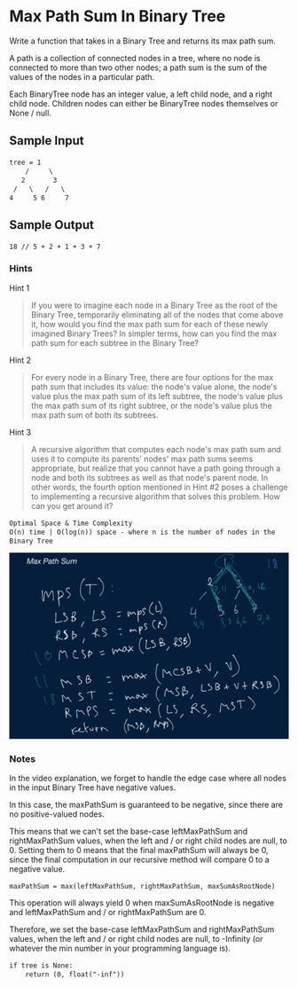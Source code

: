 # Max Path Sum In Binary Tree

Write a function that takes in a Binary Tree and returns its max path sum.

A path is a collection of connected nodes in a tree, where no node is connected to more than two other nodes; a path sum is the sum of the values of the nodes in a particular path.

Each BinaryTree node has an integer value, a left child node, and a right child node. Children nodes can either be BinaryTree nodes themselves or None / null.

## Sample Input
```
tree = 1
    /     \
   2       3
 /   \   /   \
4     5 6     7
```

## Sample Output
```
18 // 5 + 2 + 1 + 3 + 7
```

### Hints

Hint 1
> If you were to imagine each node in a Binary Tree as the root of the Binary Tree, temporarily eliminating all of the nodes that come above it, how would you find the max path sum for each of these newly imagined Binary Trees? In simpler terms, how can you find the max path sum for each subtree in the Binary Tree?

Hint 2
> For every node in a Binary Tree, there are four options for the max path sum that includes its value: the node's value alone, the node's value plus the max path sum of its left subtree, the node's value plus the max path sum of its right subtree, or the node's value plus the max path sum of both its subtrees.

Hint 3
> A recursive algorithm that computes each node's max path sum and uses it to compute its parents' nodes' max path sums seems appropriate, but realize that you cannot have a path going through a node and both its subtrees as well as that node's parent node. In other words, the fourth option mentioned in Hint #2 poses a challenge to implementing a recursive algorithm that solves this problem. How can you get around it?

```
Optimal Space & Time Complexity
O(n) time | O(log(n)) space - where n is the number of nodes in the Binary Tree
```

![solution](pseudocode.png)

### Notes

In the video explanation, we forget to handle the edge case where all nodes in the input Binary Tree have negative values.

In this case, the maxPathSum is guaranteed to be negative, since there are no positive-valued nodes.

This means that we can't set the base-case leftMaxPathSum and rightMaxPathSum values, when the left and / or right child nodes are null, to 0. Setting them to 0 means that the final maxPathSum will always be 0, since the final computation in our recursive method will compare 0 to a negative value.

```
maxPathSum = max(leftMaxPathSum, rightMaxPathSum, maxSumAsRootNode)
```
This operation will always yield 0 when maxSumAsRootNode is negative and leftMaxPathSum and / or rightMaxPathSum are 0.

Therefore, we set the base-case leftMaxPathSum and rightMaxPathSum values, when the left and / or right child nodes are null, to -Infinity (or whatever the min number in your programming language is).

```
if tree is None:
    return (0, float("-inf"))
```
